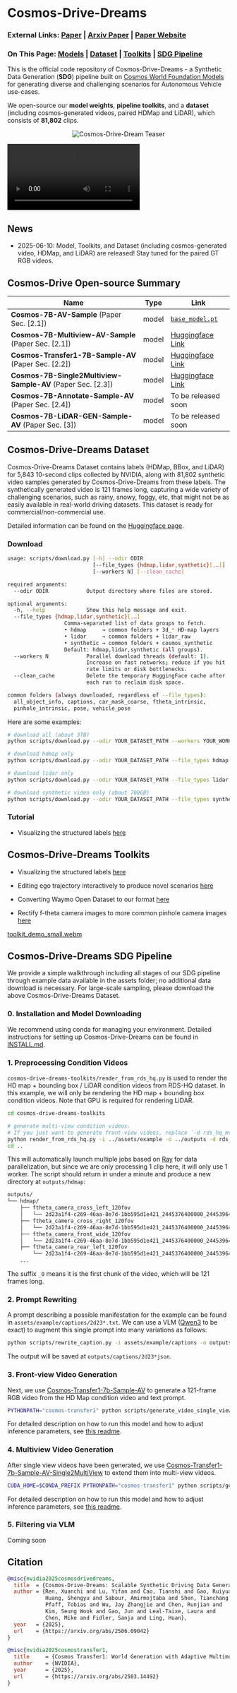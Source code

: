 # Cosmos-Drive-Dreams
### External Links: [Paper](https://github.com/nv-tlabs/Cosmos-Drive-Dreams/blob/main/assets/_arxiv__cosmos_drive_dream_paper.pdf) | [Arxiv Paper](https://arxiv.org/abs/2506.09042) | [Paper Website](https://research.nvidia.com/labs/toronto-ai/cosmos_drive_dreams)
### On This Page: [Models](#cosmos-drive-open-source-summary) | [Dataset](#cosmos-drive-dreams-dataset) | [Toolkits](#cosmos-drive-dreams-toolkits) | [SDG Pipeline](#cosmos-drive-dreams-sdg-pipeline)

This is the official code repository of Cosmos-Drive-Dreams - a Synthetic Data Generation (**SDG**) pipeline built on [Cosmos World Foundation Models](https://www.nvidia.com/en-us/ai/cosmos/) for generating diverse and challenging scenarios for Autonomous Vehicle use-cases. 

We open-source our **model weights**, **pipeline toolkits**, and a **dataset** (including cosmos-generated videos, paired HDMap and LiDAR), which consists of **81,802** clips.

<p align="center">
    <img src="assets/teaser.png" alt="Cosmos-Drive-Dream Teaser">
</p>

<video controls autoplay loop src=https://github.com/user-attachments/assets/af926ed2-6f93-4e9d-8afe-95095792e8d8></video>

## News

- 2025-06-10: Model, Toolkits, and Dataset (including cosmos-generated video, HDMap, and LiDAR) are released! Stay tuned for the paired GT RGB videos. 


## Cosmos-Drive Open-source Summary
| **Name**                         | **Type**   | **Link** |
|----------------------------------|------------|----------|
| **Cosmos-7B-AV-Sample** (Paper Sec. [2.1])             | model     | [`base_model.pt`](https://huggingface.co/nvidia/Cosmos-Transfer1-7B-Sample-AV) |
| **Cosmos-7B-Multiview-AV-Sample** (Paper Sec. [2.1])             | model     | [Huggingface Link](https://huggingface.co/nvidia/Cosmos-Predict1-7B-Text2World-Sample-AV-Multiview) |
| **Cosmos-Transfer1-7B-Sample-AV** (Paper Sec. [2.2]) | model     | [Huggingface Link](https://huggingface.co/nvidia/Cosmos-Transfer1-7B-Sample-AV) |
| **Cosmos-7B-Single2Multiview-Sample-AV** (Paper Sec. [2.3])     | model     | [Huggingface Link](https://huggingface.co/nvidia/Cosmos-Transfer1-7B-SingleToMultiView-Sample-AV) |
| **Cosmos-7B-Annotate-Sample-AV** (Paper Sec. [2.4])        | model     | To be released soon |
| **Cosmos-7B-LiDAR-GEN-Sample-AV** (Paper Sec. [3])         | model     | To be released soon |
<!---
| **Cosmos Toolkit**                | SDG tool   | [Cosmos Drive Dreams Toolkits](https://github.com/nv-tlabs/Cosmos-Drive-Dreams/tree/main/cosmos-drive-dreams-toolkits) |
| **RDS-HQ Dataset Subset**        | dataset    | [Huggingface Dataset](https://huggingface.co/datasets/nvidia/PhysicalAI-Autonomous-Vehicle-Cosmos-Drive-Dreams) |
| **Cosmos-Drive-Dreams Dataset**     | dataset    | [Huggingface Dataset](https://huggingface.co/datasets/nvidia/PhysicalAI-Autonomous-Vehicle-Cosmos-Drive-Dreams) |
-->

## Cosmos-Drive-Dreams Dataset
Cosmos-Drive-Dreams Dataset contains labels (HDMap, BBox, and LiDAR) for 5,843 10-second clips collected by NVIDIA, along with 81,802 synthetic video samples generated by Cosmos-Drive-Dreams from these labels. The synthetically generated video is 121 frames long, capturing a wide variety of challenging scenarios, such as rainy, snowy, foggy, etc, that might not be as easily available in real-world driving datasets. This dataset is ready for commercial/non-commercial use.

Detailed information can be found on the [Huggingface page](https://huggingface.co/datasets/nvidia/PhysicalAI-Autonomous-Vehicle-Cosmos-Drive-Dreams).

### Download
```bash
usage: scripts/download.py [-h] --odir ODIR
                           [--file_types {hdmap,lidar,synthetic}[,…]]
                           [--workers N] [--clean_cache]

required arguments:
  --odir ODIR            Output directory where files are stored.

optional arguments:
  -h, --help             Show this help message and exit.
  --file_types {hdmap,lidar,synthetic}[,…]
                  Comma-separated list of data groups to fetch.
                  • hdmap     → common folders + 3d_* HD-map layers  
                  • lidar     → common folders + lidar_raw  
                  • synthetic → common folders + cosmos_synthetic  
                  Default: hdmap,lidar,synthetic (all groups).
  --workers N            Parallel download threads (default: 1).
                         Increase on fast networks; reduce if you hit
                         rate limits or disk bottlenecks.
  --clean_cache          Delete the temporary HuggingFace cache after
                         each run to reclaim disk space.

common folders (always downloaded, regardless of --file_types):
  all_object_info, captions, car_mask_coarse, ftheta_intrinsic,
  pinhole_intrinsic, pose, vehicle_pose
```

Here are some examples:
```bash
# download all (about 3TB)
python scripts/download.py --odir YOUR_DATASET_PATH --workers YOUR_WORKER_NUMBER

# download hdmap only
python scripts/download.py --odir YOUR_DATASET_PATH --file_types hdmap --workers YOUR_WORKER_NUMBER

# download lidar only
python scripts/download.py --odir YOUR_DATASET_PATH --file_types lidar --workers YOUR_WORKER_NUMBER

# download synthetic video only (about 700GB)
python scripts/download.py --odir YOUR_DATASET_PATH --file_types synthetic --workers YOUR_WORKER_NUMBER
```


### Tutorial

- Visualizing the structured labels [here](https://github.com/nv-tlabs/Cosmos-Drive-Dreams/tree/main/cosmos-drive-dreams-toolkits#visualize-dataset)

## Cosmos-Drive-Dreams Toolkits

- Visualizing the structured labels [here](https://github.com/nv-tlabs/Cosmos-Drive-Dreams/tree/main/cosmos-drive-dreams-toolkits#visualize-dataset)

- Editing ego trajectory interactively to produce novel scenarios [here](https://github.com/nv-tlabs/Cosmos-Drive-Dreams/tree/main/cosmos-drive-dreams-toolkits#generate-novel-ego-trajectory)

- Converting Waymo Open Dataset to our format [here](https://github.com/nv-tlabs/Cosmos-Drive-Dreams/tree/main/cosmos-drive-dreams-toolkits#convert-public-datasets)

- Rectify f-theta camera images to more common pinhole camera images [here](https://github.com/nv-tlabs/Cosmos-Drive-Dreams/tree/main/cosmos-drive-dreams-toolkits#rectify-f-theta-camera-to-pinhole-camera)

[toolkit_demo_small.webm](https://github.com/user-attachments/assets/41844843-d13c-4b59-96a8-223c8691dc5c)


## Cosmos-Drive-Dreams SDG Pipeline
We provide a simple walkthrough including all stages of our SDG pipeline through example data available in the assets folder; no additional data download is necessary. 
For large-scale sampling, please download the above Cosmos-Drive-Dreams Dataset. 

### 0. Installation and Model Downloading
We recommend using conda for managing your environment. Detailed instructions for setting up Cosmos-Drive-Dreams can be found in [INSTALL.md](INSTALL.md).

### 1. Preprocessing Condition Videos
`cosmos-drive-dreams-toolkits/render_from_rds_hq.py` is used to render the HD map + bounding box / LiDAR condition videos from RDS-HQ dataset. 
In this example, we will only be rendering the HD map + bounding box condition videos.
Note that GPU is required for rendering LiDAR. 
```bash
cd cosmos-drive-dreams-toolkits

# generate multi-view condition videos.
# If you just want to generate front-view videos, replace `-d rds_hq_mv` with `-d rds_hq`
python render_from_rds_hq.py -i ../assets/example -o ../outputs -d rds_hq_mv --skip lidar
cd ..
```
This will automatically launch multiple jobs based on [Ray](https://docs.ray.io/en/releases-2.4.0/index.html) for data parallelization, but since we are only processing 1 clip here, it will only use 1 worker. The script should return in under a minute and produce a new directory at `outputs/hdmap`:
```bash
outputs/
└── hdmap/
    ├── ftheta_camera_cross_left_120fov
    │   └── 2d23a1f4-c269-46aa-8e7d-1bb595d1e421_2445376400000_2445396400000_0.mp4
    ├── ftheta_camera_cross_right_120fov
    │   └── 2d23a1f4-c269-46aa-8e7d-1bb595d1e421_2445376400000_2445396400000_0.mp4
    ├── ftheta_camera_front_wide_120fov
    │   └── 2d23a1f4-c269-46aa-8e7d-1bb595d1e421_2445376400000_2445396400000_0.mp4
    ├── ftheta_camera_rear_left_120fov
        └── 2d23a1f4-c269-46aa-8e7d-1bb595d1e421_2445376400000_2445396400000_0.mp4
    ...
```
The suffix `_0` means it is the first chunk of the video, which will be 121 frames long.

### 2. Prompt Rewriting
A prompt describing a possible manifestation for the example can be found in `assets/example/captions/2d23*.txt`. We can use a VLM ([Qwen3](https://github.com/QwenLM/Qwen3) to be exact) to augment this single prompt into many variations as follows: 
```bash
python scripts/rewrite_caption.py -i assets/example/captions -o outputs/captions
```
The output will be saved at `outputs/captions/2d23*json`.

### 3. Front-view Video Generation
Next, we use [Cosmos-Transfer1-7b-Sample-AV](https://huggingface.co/nvidia/Cosmos-Transfer1-7B-Sample-AV) to generate a 121-frame RGB video from the HD Map condition video and text prompt. 
```bash
PYTHONPATH="cosmos-transfer1" python scripts/generate_video_single_view.py --caption_path outputs/captions --input_path outputs --video_save_folder outputs/single_view --checkpoint_dir checkpoints/ --is_av_sample --controlnet_specs assets/sample_av_hdmap_spec.json
```
For detailed description on how to run this model and how to adjust inference parameters, see [this readme](https://github.com/nvidia-cosmos/cosmos-transfer1/blob/main/examples/inference_cosmos_transfer1_7b_sample_av.md).

### 4. Multiview Video Generation
After single view videos have been generated, we use [Cosmos-Transfer1-7b-Sample-AV-Single2MultiView](https://huggingface.co/nvidia/Cosmos-Transfer1-7B-Sample-AV) to extend them into multi-view videos.
```bash
CUDA_HOME=$CONDA_PREFIX PYTHONPATH="cosmos-transfer1" python scripts/generate_video_multi_view.py --caption_path outputs/captions --input_path outputs --input_view_path outputs/single_view --video_save_folder outputs/multi_view --checkpoint_dir checkpoints --is_av_sample --controlnet_specs assets/sample_av_hdmap_multiview_spec.json
```
For detailed description on how to run this model and how to adjust inference parameters, see [this readme](https://github.com/nvidia-cosmos/cosmos-transfer1/blob/main/examples/inference_cosmos_transfer1_7b_sample_av_single2multiview.md).

### 5. Filtering via VLM
Coming soon

## Citation
```bibtex
@misc{nvidia2025cosmosdrivedreams,
  title  = {Cosmos-Drive-Dreams: Scalable Synthetic Driving Data Generation with World Foundation Models},
  author = {Ren, Xuanchi and Lu, Yifan and Cao, Tianshi and Gao, Ruiyuan and
            Huang, Shengyu and Sabour, Amirmojtaba and Shen, Tianchang and
            Pfaff, Tobias and Wu, Jay Zhangjie and Chen, Runjian and
            Kim, Seung Wook and Gao, Jun and Leal-Taixe, Laura and
            Chen, Mike and Fidler, Sanja and Ling, Huan},
  year   = {2025},
  url    = {https://arxiv.org/abs/2506.09042}
}
```

```bibtex
@misc{nvidia2025cosmostransfer1,
  title     = {Cosmos Transfer1: World Generation with Adaptive Multimodal Control},
  author    = {NVIDIA}, 
  year      = {2025},
  url       = {https://arxiv.org/abs/2503.14492}
}
```


